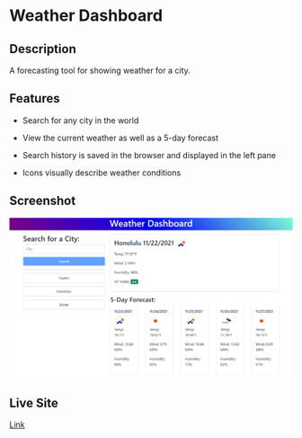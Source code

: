 # Weather Dashboard

## Description

A forecasting tool for showing weather for a city.

## Features

- Search for any city in the world

- View the current weather as well as a 5-day forecast

- Search history is saved in the browser and displayed in the left pane

- Icons visually describe weather conditions

## Screenshot

![A screenshot of the weather dashboard app](./assets/images/screenshot.PNG)

## Live Site

[Link](https://jdpasternak.github.io/weather-dashboard)
